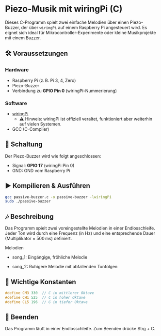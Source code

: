 # Piezo-Musik mit wiringPi (C)

Dieses C-Programm spielt zwei einfache Melodien über einen Piezo-Buzzer, der über `wiringPi` auf einem Raspberry Pi angesteuert wird. Es eignet sich ideal für Mikrocontroller-Experimente oder kleine Musikprojekte mit einem Buzzer.

## 🛠️ Voraussetzungen

### Hardware
- Raspberry Pi (z. B. Pi 3, 4, Zero)
- Piezo-Buzzer
- Verbindung zu **GPIO Pin 0** (wiringPi-Nummerierung)

### Software
- [wiringPi](http://wiringpi.com/)
  - ⚠️ Hinweis: wiringPi ist offiziell veraltet, funktioniert aber weiterhin auf vielen Systemen.
- GCC (C-Compiler)

## 🔌 Schaltung

Der Piezo-Buzzer wird wie folgt angeschlossen:

- Signal: **GPIO 17** (wiringPi Pin 0)
- GND: GND vom Raspberry Pi

## ▶️ Kompilieren & Ausführen

```bash
gcc passive-buzzer.c -o passive-buzzer -lwiringPi
sudo ./passive-buzzer
```

## 🎶 Beschreibung
Das Programm spielt zwei voreingestellte Melodien in einer Endlosschleife. Jeder Ton wird durch eine Frequenz (in Hz) und eine entsprechende Dauer (Multiplikator × 500 ms) definiert.

Melodien
- song_1: Eingängige, fröhliche Melodie

- song_2: Ruhigere Melodie mit abfallenden Tonfolgen

## 🧠 Wichtige Konstanten

```c
#define CM3 330  // C in mittlerer Oktave
#define CH1 525  // C in hoher Oktave
#define CL5 196  // G in tiefer Oktave
```

## 🛑 Beenden
Das Programm läuft in einer Endlosschleife. Zum Beenden drücke Strg + C.